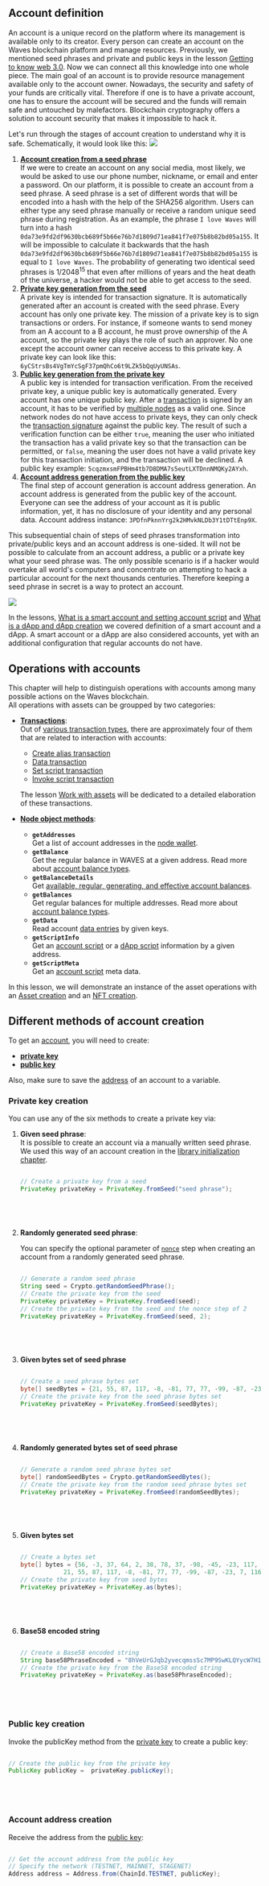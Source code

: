 ## Account definition ##

An account is a unique record on the platform where its management is available only to its creator. Every person can create an account on the Waves blockchain platform and manage resources. Previously, we mentioned seed phrases and private and public keys in the lesson [Getting to know web 3.0](#Digitalsignatureschapter). Now we can connect all this knowledge into one whole piece. The main goal of an account is to provide resource management available only to the account owner. Nowadays, the security and safety of your funds are critically vital. Therefore if one is to have a private account, one has to ensure the account will be secured and the funds will remain safe and untouched by malefactors. Blockchain cryptography offers a solution to account security that makes it impossible to hack it.

Let's run through the stages of account creation to understand why it is safe. Schematically, it would look like this:
![](./img/curve.png)

1. **<u>Account creation from a seed phrase</u>**   
If we were to create an account on any social media, most likely, we would be asked to use our phone number, nickname, or email and enter a password. On our platform, it is possible to create an account from a seed phrase. A seed phrase is a set of different words that will be encoded into a hash with the help of the SHA256 algorithm. Users can either type any seed phrase manually or receive a random unique seed phrase during registration. As an example, the phrase `I love Waves` will turn into a hash `0da73e9fd2df9630bcb689f5b66e76b7d1809d71ea841f7e075b8b82bd05a155`. It will be impossible to calculate it backwards that the hash `0da73e9fd2df9630bcb689f5b66e76b7d1809d71ea841f7e075b8b82bd05a155` is equal to `I love Waves`. The probability of generating two identical seed phrases is 1/2048<sup>15</sup> that even after millions of years and the heat death of the universe, a hacker would not be able to get access to the seed.
1. **<u>Private key generation from the seed</u>**  
A private key is intended for transaction signature. It is automatically generated after an account is created with the seed phrase. Every account has only one private key. The mission of a private key is to sign transactions or orders. For instance, if someone wants to send money from an A account to a B account, he must prove ownership of the A account, so the private key plays the role of such an approver. No one except the account owner can receive access to this private key. A private key can look like this: `6yCStrsBs4VgTmYcSgF37pmQhCo6t9LZk5bQqUyUNSAs`.
3. **<u>Public key generation from the private key</u>**  
A public key is intended for transaction verification. From the received private key, a unique public key is automatically generated. Every account has one unique public key. After a [transaction]() is signed by an account, it has to be verified by [multiple nodes](nodesofthewaves) as a valid one. Since network nodes do not have access to private keys, they can only check the [transaction signature](https://docs.waves.tech/en/blockchain/transaction/transaction-proof) against the public key. The result of such a verification function can be either `true`, meaning the user who initiated the transaction has a valid private key so that the transaction can be permitted, or `false`, meaning the user does not have a valid private key for this transaction initiation, and the transaction will be declined. A public key example: `5cqzmxsmFPBHm4tb7D8DMA7s5eutLXTDnnNMQKy2AYxh`.
4. **<u>Account address generation from the public key</u>**  
The final step of account generation is account address generation. An account address is generated from the public key of the account. Everyone can see the address of your account as it is public information, yet, it has no disclosure of your identity and any personal data. Account address instance: `3PDfnPknnYrg2k2HMvkNLDb3Y1tDTtEnp9X`.

This subsequential chain of steps of seed phrases transformation into private/public keys and an account address is one-sided. It will not be possible to calculate from an account address, a public or a private key what your seed phrase was. The only possible scenario is if a hacker would overtake all world's computers and concentrate on attempting to hack a particular account for the next thousands centuries. Therefore keeping a seed phrase in secret is a way to protect an account.

![](./img/keyswaves.png)

In the lessons, [What is a smart account and setting account script]() and [What is a dApp and dApp creation]() we covered definition of a smart account and a dApp. A smart account or a dApp are also considered accounts, yet with an additional configuration that regular accounts do not have.

## Operations with accounts ##

This chapter will help to distinguish operations with accounts among many possible actions on the Waves blockchain.   
All operations with assets can be groupped by two categories:
- **<u>Transactions</u>**:   
    Out of [various transaction types](https://docs.waves.tech/en/blockchain/transaction-type/), there are approximately four of them that are related to interaction with accounts:
    * [Create alias transaction]()
    * [Data transaction]()  
    * [Set script transaction]()  
    * [Invoke script transaction]()  

    The lesson [Work with assets]() will be dedicated to a detailed elaboration of these transactions.
- **<u>Node object methods</u>**:  
    * **`getAddresses`**  
        Get a list of account addresses in the [node wallet](https://docs.waves.tech/en/waves-node/how-to-work-with-node-wallet).
    * **`getBalance`**  
        Get the regular balance in WAVES at a given address. Read more about [account balance types](https://docs.waves.tech/en/blockchain/account/account-balance).
    * **`getBalanceDetails`**  
        Get [available, regular, generating, and effective account balances](https://docs.waves.tech/en/blockchain/account/account-balance#account-balance-in-waves).
    * **`getBalances`**  
        Get regular balances for multiple addresses. Read more about [account balance types](https://docs.waves.tech/en/blockchain/account/account-balance).
    * **`getData`**  
        Read account [data entries](https://docs.waves.tech/en/blockchain/account/account-data-storage) by given keys.
    * **`getScriptInfo`**          
        Get an [account script]() or a [dApp script]() information by a given address.
    * **`getScriptMeta`**  
        Get an [account script]() meta data.

In this lesson, we will demonstrate an instance of the asset operations with an [Asset creation](#asset-creation) and an [NFT creation](#nft-creation). 

## Different methods of account creation ##

To get an [account](#account-definition), you will need to create:
- **[private key](#private-key-creation)**
- **[public key](#public-key-creation)**

Also, make sure to save the [address](#account-address-creation) of an account to a variable.

### Private key creation ###

You can use any of the six methods to create a private key via:

1. **Given seed phrase**:  
    It is possible to create an account via a manually written seed phrase. We used this way of an account creation in the [library initialization chapter](b36f01e4-ac85-4aa4-8a7f-9fe6a5fc26f8#how-to-initialize-a-library-to-start-operating-with-the-waves-blockchain). 

    <CodeBlock>

    ```js
    ```
    ```java
    // Create a private key from a seed
    PrivateKey privateKey = PrivateKey.fromSeed("seed phrase");
    ```
    ```php
    ```
    ```csharp
    ```
    ```go
    ```
    ```python
    ```

    </CodeBlock>
2. **Randomly generated seed phrase**:  
    
    You can specify the optional parameter of [`nonce`](https://ru.wikipedia.org/wiki/Nonce) step when creating an account from a randomly generated seed phrase.

    <CodeBlock>

    ```js
    ```
    ```java
    // Generate a random seed phrase
    String seed = Crypto.getRandomSeedPhrase();
    // Create the private key from the seed
    PrivateKey privateKey = PrivateKey.fromSeed(seed);
    // Create the private key from the seed and the nonce step of 2
    PrivateKey privateKey = PrivateKey.fromSeed(seed, 2);
    ```
    ```php
    ```
    ```csharp
    ```
    ```go
    ```
    ```python
    ```

    </CodeBlock>
3. **Given bytes set of seed phrase**

    <CodeBlock>

    ```js
    ```
    ```java
    // Create a seed phrase bytes set 
    byte[] seedBytes = {21, 55, 87, 117, -8, -81, 77, 77, -99, -87, -23, 7, 116, -99, -20, -12, -4};
    // Create the private key from the seed phrase bytes set
    PrivateKey privateKey = PrivateKey.fromSeed(seedBytes);
    ```
    ```php
    ```
    ```csharp
    ```
    ```go
    ```
    ```python
    ```

    </CodeBlock>
4. **Randomly generated bytes set of seed phrase**

    <CodeBlock>

    ```js
    ```
    ```java
    // Generate a random seed phrase bytes set 
    byte[] randomSeedBytes = Crypto.getRandomSeedBytes();
    // Create the private key from the random seed phrase bytes set
    PrivateKey privateKey = PrivateKey.fromSeed(randomSeedBytes);
    ```
    ```php
    ```
    ```csharp
    ```
    ```go
    ```
    ```python
    ```

    </CodeBlock>
5. **Given bytes set** 

    <CodeBlock>

    ```js
    ```
    ```java
    // Create a bytes set
    byte[] bytes = {56, -3, 37, 64, 2, 38, 78, 37, -98, -45, -23, 117, 14, 88, 20, 42, -9,
                21, 55, 87, 117, -8, -81, 77, 77, -99, -87, -23, 7, 116, -99, -20};
    // Create the private key from seed bytes
    PrivateKey privateKey = PrivateKey.as(bytes);
    ```
    ```php
    ```
    ```csharp
    ```
    ```go
    ```
    ```python
    ```

    </CodeBlock>
6. **Base58 encoded string**

    <CodeBlock>

    ```js
    ```
    ```java
    // Create a Base58 encoded string
    String base58PhraseEncoded = "8hVeUrGJqb2yvecqmssSc7MP9SwKLQYycW7H1Zz3omwA";
    // Create the private key from the Base58 encoded string
    PrivateKey privateKey = PrivateKey.as(base58PhraseEncoded);
    ```
    ```php
    ```
    ```csharp
    ```
    ```go
    ```
    ```python
    ```
    </CodeBlock>





### Public key creation ###

Invoke the publicKey method from the [private key](#private-key-creation) to create a public key:

<CodeBlock>

```js
```
```java
// Create the public key from the private key
PublicKey publicKey =  privateKey.publicKey();
```
```php
```
```csharp
```
```go
```
```python
```
</CodeBlock>

### Account address creation ###

Receive the address from the [public key](#public-key-creation):

<CodeBlock>

```js
```
```java
// Get the account address from the public key
// Specify the network (TESTNET, MAINNET, STAGENET)
Address address = Address.from(ChainId.TESTNET, publicKey);
```
```php
```
```csharp
```
```go
```
```python
```
</CodeBlock>
